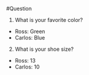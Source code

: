 #Question
1. What is your favorite color?
- Ross: Green
- Carlos: Blue

2. What is your shoe size?
- Ross: 13
- Carlos: 10
